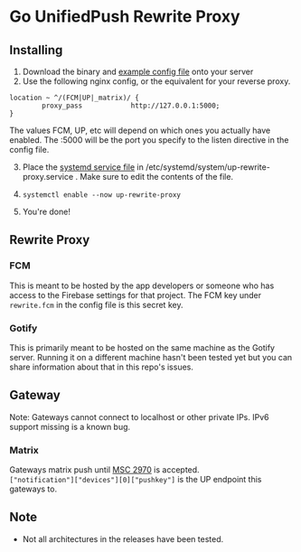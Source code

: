 # Go UnifiedPush Rewrite Proxy

## Installing
1. Download the binary and [example config file](./config.toml) onto your server
2. Use the following nginx config, or the equivalent for your reverse proxy.
```nginx 
location ~ ^/(FCM|UP|_matrix)/ {    
        proxy_pass            http://127.0.0.1:5000;
}
```
The values FCM, UP, etc will depend on which ones you actually have enabled. The :5000 will be the port you specify to the listen directive in the config file.

3. Place the [systemd service file](./up-rewrite-proxy.service) in /etc/systemd/system/up-rewrite-proxy.service . Make sure to edit the contents of the file.

4. `systemctl enable --now up-rewrite-proxy`

5. You're done!


## Rewrite Proxy
### FCM

This is meant to be hosted by the app developers or someone who has access to the Firebase settings for that project. The FCM key under `rewrite.fcm` in the config file is this secret key.

### Gotify

This is primarily meant to be hosted on the same machine as the Gotify server. Running it on a different machine hasn't been tested yet but you can share information about that in this repo's issues.

## Gateway
Note: Gateways cannot connect to localhost or other private IPs. IPv6 support missing is a known bug.

### Matrix
Gateways matrix push until [MSC 2970](https://github.com/matrix-org/matrix-doc/pull/2970) is accepted.  
`["notification"]["devices"][0]["pushkey"]` is the UP endpoint this gateways to.

## Note
* Not all architectures in the releases have been tested.
